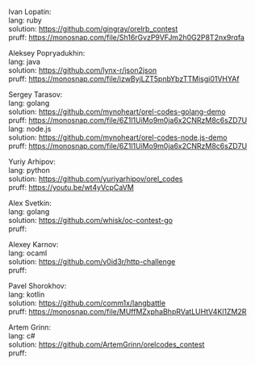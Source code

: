 Ivan Lopatin:  
lang: ruby  
solution: https://github.com/gingray/orelrb_contest  
pruff: https://monosnap.com/file/Sh16rGvzP9VFJm2h0G2P8T2nx9rqfa

Aleksey Popryadukhin:  
lang: java  
solution: https://github.com/lynx-r/json2json  
pruff: https://monosnap.com/file/izwByjLZT5pnbYbzTTMisgi01VHYAf  

Sergey Tarasov:  
lang: golang  
solution: https://github.com/mynoheart/orel-codes-golang-demo  
pruff: https://monosnap.com/file/6Z1l1UiMo9m0ja6x2CNRzM8c6sZD7U  
lang: node.js  
solution: https://github.com/mynoheart/orel-codes-node.js-demo  
pruff: https://monosnap.com/file/6Z1l1UiMo9m0ja6x2CNRzM8c6sZD7U  

Yuriy Arhipov:  
lang: python  
solution: https://github.com/yuriyarhipov/orel_codes  
pruff: https://youtu.be/wt4yVcpCaVM  

Alex Svetkin:  
lang: golang  
solution: https://github.com/whisk/oc-contest-go  
pruff:   

Alexey Karnov:  
lang: ocaml  
solution: https://github.com/v0id3r/http-challenge  
pruff:   

Pavel Shorokhov:  
lang: kotlin  
solution: https://github.com/comm1x/langbattle  
pruff: https://monosnap.com/file/MUffMZxphaBhpRVatLUHtV4Kl1ZM2R  

Artem Grinn:  
lang: c#  
solution: https://github.com/ArtemGrinn/orelcodes_contest  
pruff:   
